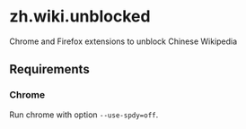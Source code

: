 # zh.wiki.unblocked
Chrome and Firefox extensions to unblock Chinese Wikipedia

## Requirements

### Chrome
Run chrome with option `--use-spdy=off`.
